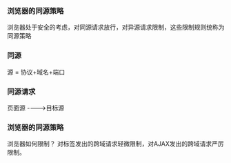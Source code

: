 ### 浏览器的同源策略
浏览器处于安全的考虑，对同源请求放行，对异源请求限制，这些限制规则统称为同源策略

### 同源
源 =  协议+域名+端口
### 同源请求
页面源 ---->目标源


### 浏览器的同源策略
浏览器如何限制？
对标签发出的跨域请求轻微限制，对AJAX发出的跨域请求严厉限制。
